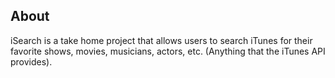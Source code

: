 ## About

iSearch is a take home project that allows users to search iTunes for their favorite shows, movies, musicians, actors, etc. (Anything that the iTunes API provides). 

